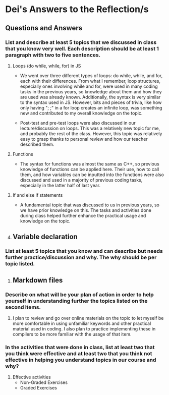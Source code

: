 # Dei's Answers to the Reflection/s

## Questions and Answers

### **List and describe at least 5 topics that we discussed in class that you know very well. Each description should be at least 1 paragraph with two to five sentences.**
1. Loops (do while, while, for) in JS 
    - We went over three different types of loops: do while, while, and for, each with their differences. From what I remember, loop structures, especially ones involving while and for, were used in many coding tasks in the previous years, so knowledge about them and how they are used was already known. Additionally, the syntax is very similar to the syntax used in JS. However, bits and pieces of trivia, like how only having "; ;" in a for loop creates an infinite loop, was something new and contributed to my overall knowledge on the topic. 
        
    - Post-test and pre-test loops were also discussed in our lecture/discussion on loops. This was a relatively new topic for me, and probably the rest of the class. However, this topic was relatively easy to grasp thanks to personal review and how our teacher described them. 
    
2. Functions
    - The syntax for functions was almost the same as C++, so previous knowledge of functions can be applied here. Their use, how to call them, and how variables can be inputted into the functions were also discussed and used in a majority of previous coding tasks, especially in the latter half of last year.

3. If and else if statements
    - A fundamental topic that was discussed to us in previous years, so we have prior knowledge on this. The tasks and activities done during class helped further enhance the practical usage and knowledge on the topic.

4. Variable declaration
    - 

### **List at least 5 topics that you know and can describe but needs further practice/discussion and why.  The why should be per topic listed.**

1. Markdown files
    - 

### **Describe on what will be your plan of action in order to help yourself in understanding further the topics listed on the second items.**

1. I plan to review and go over online materials on the topic to let myself be more comfortable in using unfamiliar keywords and other practical material used in coding. I also plan to practice implementing these in compilers to be more familiar with the usage of that item.

### **In the activities that were done in class, list at least two that you think were effective and at least two that you think not effective in helping you understand topics in our course and why?**

1. Effective activities
    - Non-Graded Exercises
    - Graded Exercises